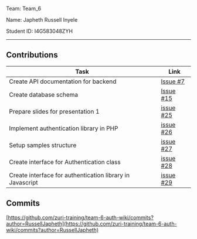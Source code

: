 Team: Team_6

Name: Japheth Russell Inyele

Student ID: I4G583048ZYH

<hr />

## Contributions

| Task | Link |
|------|------|
| Create API documentation for backend | [Issue #7](https://github.com/zuri-training/team-6-auth-wiki/issues/7) |
| Create database schema | [Issue #15](https://github.com/zuri-training/team-6-auth-wiki/issues/15) |
| Prepare slides for presentation 1 | [issue #25](https://github.com/zuri-training/team-6-auth-wiki/issues/25) |
| Implement authentication library in PHP | [issue #26](https://github.com/zuri-training/team-6-auth-wiki/issues/26) |
| Setup samples structure | [issue #27](https://github.com/zuri-training/team-6-auth-wiki/issues/27) |
| Create interface for Authentication class | [issue #28](https://github.com/zuri-training/team-6-auth-wiki/issues/28) |
| Create interface for authentication library in Javascript | [issue #29](https://github.com/zuri-training/team-6-auth-wiki/issues/29) |

## Commits
[https://github.com/zuri-training/team-6-auth-wiki/commits?author=RussellJapheth](https://github.com/zuri-training/team-6-auth-wiki/commits?author=RussellJapheth)
